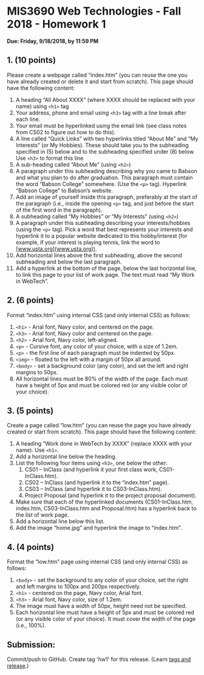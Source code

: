 # MIS3690 Web Technologies - Fall 2018 - Homework 1
**Due: Friday, 9/18/2018, by 11:59 PM**

## 1.	(10 points) 

Please create a webpage called “index.htm” (you can reuse the one you have already created or delete it and start from scratch). This page should have the following content:

1.	A heading “All About XXXX” (where XXXX should be replaced with your name) using ```<h1>``` tag
2.	Your address, phone and email using ```<h3>``` tag with a line break after each line.
3.	Your email must be hyperlinked using the email link (see class notes from CS02 to figure out how to do this).
4.	A line called “Quick Links” with two hyperlinks titled “About Me” and “My Interests” (or My Hobbies). These should take you to the subheading specified in (5) below and to the subheading specified under (8) below. Use ```<h3>``` to format this line
5.	A sub-heading called “About Me” (using ```<h2>```)
6.	A paragraph under this subheading describing why you came to Babson and what you plan to do after graduation. This paragraph must contain the word “Babson College” somewhere. (Use the ```<p>``` tag). Hyperlink “Babson College” to Babson’s website.
7.	Add an image of yourself inside this paragraph, preferably at the start of the paragraph (i.e., inside the opening ```<p>``` tag, and just before the start of the first word in the paragraph).
8.	A subheading called “My Hobbies” or “My Interests” (using ```<h2>```)
9.	A paragraph under this subheading describing your interests/hobbies (using the ```<p>``` tag). Pick a word that best represents your interests and hyperlink it to a popular website dedicated to this hobby/interest (for example, if your interest is playing tennis, link the word to [www.usta.org](www.usta.org)).
10.	Add horizontal lines above the first subheading, above the second subheading and below the last paragraph. 
11.	Add a hyperlink at the bottom of the page, below the last horizontal line, to link this page to your list of work page. The text must read “My Work in WebTech”.


## 2. (6 points) 
Format “index.htm” using internal CSS (and only internal CSS) as follows:

1.	```<h1>``` - Arial font, Navy color, and centered on the page.
2.	```<h3>``` - Arial font, Navy color and centered on the page.
3.	```<h2>``` - Arial font, Navy color, left-aligned.
4.	```<p>``` - Cursive font, any color of your choice, with a size of 1.2em.
5.	```<p>``` - the first line of each paragraph must be indented by 50px.
6.	```<img>``` - floated to the left with a margin of 50px all around.
7.	```<body>``` - set a background color (any color), and set the left and right margins to 50px.
8.	All horizontal lines must be 80% of the width of the page. Each must have a height of 5px and must be colored red (or any visible color of your choice).

## 3. (5 points) 
Create a page called “low.htm” (you can reuse the page you have already created or start from scratch). This page should have the following content:
1.	A heading “Work done in WebTech by XXXX” (replace XXXX with your name). Use ```<h1>```. 
2.	Add a horizontal line below the heading.
3.	List the following four items using ```<h3>```, one below the other:
    1.	CS01 – InClass (and hyperlink it your first class work, CS01-InClass.htm).
    2.	CS02 – InClass (and hyperlink it to the “index.htm” page).
    3.	CS03 – InClass (and hyperlink it to CS03-InClass.htm).
    4.	Project Proposal (and hyperlink it to the project proposal document).
4.	Make sure that each of the hyperlinked documents (CS01-InClass.htm, index.htm, CS03-InClass.htm and Proposal.htm) has a hyperlink back to the list of work page.
5.	Add a horizontal line below this list.
6.	Add the image “home.jpg” and hyperlink the image to “index.htm”.

## 4. (4 points) 
Format the “low.htm” page using internal CSS (and only internal CSS) as follows:
1.	```<body>``` - set the background to any color of your choice, set the right and left margins to 100px and 200px respectively.
2.	```<h1>``` - centered on the page, Navy color, Arial font.
3.	```<h3>``` - Arial font, Navy color, size of 1.2em.
4.	The image must have a width of 50px, height need not be specified. 
5.	Each horizontal line must have a height of 5px and must be colored red (or any visible color of your choice). It must cover the width of the page (i.e., 100%).

## Submission:
Commit/push to GitHub. Create tag 'hw1' for this release. (Learn [tags and release](https://help.github.com/articles/working-with-tags/).)
